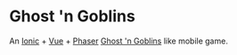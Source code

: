 # Ghost 'n Goblins

An [Ionic](https://ionicframework.com/) + [Vue](https://vuejs.org/) + [Phaser](https://phaser.io/) [Ghost 'n Goblins](https://en.wikipedia.org/wiki/Ghosts_%27n_Goblins_(video_game)) like mobile game.